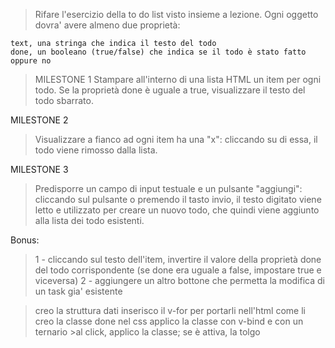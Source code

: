 > Rifare l'esercizio della to do list visto insieme a lezione. Ogni oggetto dovra' avere almeno due proprietà:

    text, una stringa che indica il testo del todo
    done, un booleano (true/false) che indica se il todo è stato fatto oppure no

> MILESTONE 1
> Stampare all'interno di una lista HTML un item per ogni todo.
> Se la proprietà done è uguale a true, visualizzare il testo del todo sbarrato.

MILESTONE 2
> Visualizzare a fianco ad ogni item ha una "x": cliccando su di essa, il todo viene rimosso dalla lista.

MILESTONE 3
> Predisporre un campo di input testuale e un pulsante "aggiungi": cliccando sul pulsante o premendo il tasto invio, il testo digitato viene letto e utilizzato per creare un nuovo todo, che quindi viene aggiunto alla lista dei todo esistenti.

Bonus:
> 1 - cliccando sul testo dell'item, invertire il valore della proprietà done del todo corrispondente (se done era uguale a false, impostare true e viceversa)
> 2 -  aggiungere un altro bottone che permetta la modifica di un task gia' esistente




>creo la struttura dati
>inserisco il v-for per portarli nell'html come li
>creo la classe done nel css
>applico la classe con v-bind e con un ternario 
    >al click, applico la classe; se è attiva, la tolgo





